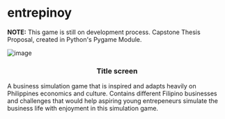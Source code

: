 # entrepinoy
<b>NOTE:</b> This game is still on development process.
Capstone Thesis Proposal, created in Python's Pygame Module.

![image](https://user-images.githubusercontent.com/55197203/165505556-46348dd9-3e46-4630-a935-e4f5817a5e94.png)
<h3 align="center">Title screen</h3>

<p>A business simulation game that is inspired and adapts heavily on Philippines economics and culture. Contains different Filipino businesses and challenges that would help aspiring young entrepeneurs simulate the business life with enjoyment in this simulation game.</p>
